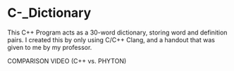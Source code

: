 # C-_Dictionary
This C++ Program acts as a 30-word dictionary, storing word and definition pairs. I created this by only using C/C++ Clang, and a handout that was given to me by my professor.

COMPARISON VIDEO (C++ vs. PHYTON)
